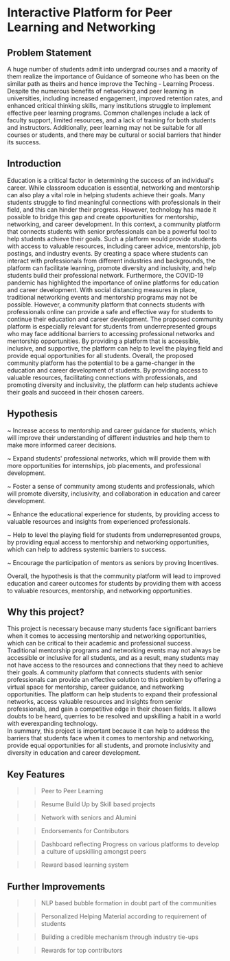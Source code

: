 # Interactive Platform for Peer Learning and Networking

## Problem Statement
A huge number of students admit into undergrad courses and a maority of them realize the importance of Guidance of someone who has been on the similar path as theirs and hence improve the Teching - Learning Process. Despite the numerous benefits of networking and peer learning in universities, including increased engagement, improved retention rates, and enhanced critical thinking skills, many institutions struggle to implement effective peer learning programs. Common challenges include a lack of faculty support, limited resources, and a lack of training for both students and instructors. Additionally, peer learning may not be suitable for all courses or students, and there may be cultural or social barriers that hinder its success.



## Introduction
Education is a critical factor in determining the success of an individual's career. While classroom education is essential, networking and mentorship can also play a vital role in helping students achieve their goals. Many students struggle to find meaningful connections with professionals in their field, and this can hinder their progress. However, technology has made it possible to bridge this gap and create opportunities for mentorship, networking, and career development.
In this context, a community platform that connects students with senior professionals can be a powerful tool to help students achieve their goals. Such a platform would provide students with access to valuable resources, including career advice, mentorship, job postings, and industry events. By creating a space where students can interact with professionals from different industries and backgrounds, the platform can facilitate learning, promote diversity and inclusivity, and help students build their professional network.
Furthermore, the COVID-19 pandemic has highlighted the importance of online platforms for education and career development. With social distancing measures in place, traditional networking events and mentorship programs may not be possible. However, a community platform that connects students with professionals online can provide a safe and effective way for students to continue their education and career development.
The proposed community platform is especially relevant for students from underrepresented groups who may face additional barriers to accessing professional networks and mentorship opportunities. By providing a platform that is accessible, inclusive, and supportive, the platform can help to level the playing field and provide equal opportunities for all students.
Overall, the proposed community platform has the potential to be a game-changer in the education and career development of students. By providing access to valuable resources, facilitating connections with professionals, and promoting diversity and inclusivity, the platform can help students achieve their goals and succeed in their chosen careers.


## Hypothesis
~ Increase access to mentorship and career guidance for students, which will improve their understanding of different industries and help them to make more informed career decisions.

~ Expand students' professional networks, which will provide them with more opportunities for internships, job placements, and professional development.

~ Foster a sense of community among students and professionals, which will promote diversity, inclusivity, and collaboration in education and career development.

~ Enhance the educational experience for students, by providing access to valuable resources and insights from experienced professionals.

~ Help to level the playing field for students from underrepresented groups, by providing equal access to mentorship and networking opportunities, which can help to     address systemic barriers to success.

~ Encourage the participation of mentors as seniors by proving Incentives.

Overall, the hypothesis is that the community platform will lead to improved education and career outcomes for students by providing them with access to valuable resources, mentorship, and networking opportunities.


## Why this project?
This project is necessary because many students face significant barriers when it comes to accessing mentorship and networking opportunities, which can be critical to their academic and professional success. Traditional mentorship programs and networking events may not always be accessible or inclusive for all students, and as a result, many students may not have access to the resources and connections that they need to achieve their goals.
A community platform that connects students with senior professionals can provide an effective solution to this problem by offering a virtual space for mentorship, career guidance, and networking opportunities. The platform can help students to expand their professional networks, access valuable resources and insights from senior professionals, and gain a competitive edge in their chosen fields.
It allows doubts to be heard, querries to be resolved and upskilling a habit in a world with everexpanding technology.  
In summary, this project is important because it can help to address the barriers that students face when it comes to mentorship and networking, provide equal opportunities for all students, and promote inclusivity and diversity in education and career development.


## Key Features
>> Peer to Peer Learning

>> Resume Build Up by Skill based projects

>> Network with seniors and Alumini 

>> Endorsements for Contributors

>> Dashboard reflecting Progress on various platforms to develop a culture of upskilling amongst peers

>> Reward based learning system


## Further Improvements
>> NLP based bubble formation in doubt part of the communities

>> Personalized Helping Material according to requirement of students

>> Building a credible mechanism through industry tie-ups

>> Rewards for top contributors
